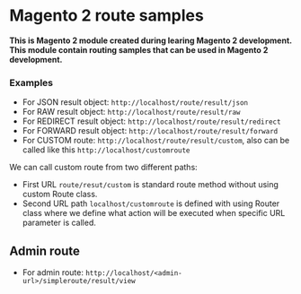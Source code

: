 # Magento 2 route samples

**This is Magento 2 module created during learing Magento 2 development. This module contain routing samples that can be used in Magento 2 development.**

### Examples

- For JSON result object: `http://localhost/route/result/json`
- For RAW result object: `http://localhost/route/result/raw`
- For REDIRECT result object: `http://localhost/route/result/redirect`
- For FORWARD result object: `http://localhost/route/result/forward`
- For CUSTOM route: `http://localhost/route/result/custom`, also can be called like this `http://localhost/customroute`

We can call custom route from two different paths:
 - First URL `route/resut/custom` is standard route method without using custom Route class.
 - Second URL path `localhost/customroute` is defined with using Router class where we define what action will be executed when specific URL parameter is called.

## Admin route

- For admin route: `http://localhost/<admin-url>/simpleroute/result/view`
